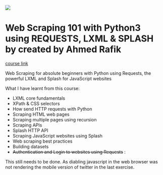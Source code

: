 ![](https://www.udemy.com/staticx/udemy/images/v6/logo-coral.svg)

# Web Scraping 101 with Python3 using REQUESTS, LXML &amp; SPLASH by created by Ahmed Rafik

[course link](https://www.udemy.com/course/web-scraping-with-python-using-requests-lxml-splash/)

Web Scraping for absolute beginners with Python using Requests, the powerful LXML and Splash for JavaScript websites

What I have learnt from this course:
- LXML core fundamentals
- XPath & CSS selectors
- How send HTTP requests with Python
- Scraping HTML web pages
- Scraping multiple pages using recursion
- Scraping APIs
- Splash HTTP API
- Scraping JavaScript websites using Splash
- Web scraping best practices
- Building datasets
- ~~Authentication and Login to websites using Requests~~ : 
 
This still needs to be done. As diabling javascript in the web browser was not rendering the mobile version of twitter in the last exercise.
